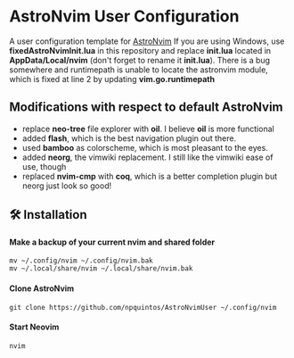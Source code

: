# AstroNvim User Configuration

A user configuration template for [AstroNvim](https://github.com/AstroNvim/AstroNvim)
If you are using Windows, use **fixedAstroNvimInit.lua** in this repository and replace
**init.lua** located in **AppData/Local/nvim** (don't forget to rename it **init.lua**). There is a bug somewhere and runtimepath
is unable to locate the astronvim module, which is fixed at line 2 by updating
**vim.go.runtimepath**

## Modifications with respect to default AstroNvim
- replace **neo-tree** file explorer with **oil**. I believe **oil** is more functional
- added **flash**, which is the best navigation plugin out there.
- used **bamboo** as colorscheme, which is most pleasant to the eyes.
- added **neorg**, the vimwiki replacement. I still like the vimwiki ease of use, though
- replaced **nvim-cmp** with **coq**, which is a better completion plugin
  but neorg just look so good!

## 🛠️ Installation

#### Make a backup of your current nvim and shared folder

```shell
mv ~/.config/nvim ~/.config/nvim.bak
mv ~/.local/share/nvim ~/.local/share/nvim.bak
```

#### Clone AstroNvim

```shell
git clone https://github.com/npquintos/AstroNvimUser ~/.config/nvim
```


#### Start Neovim

```shell
nvim
```
